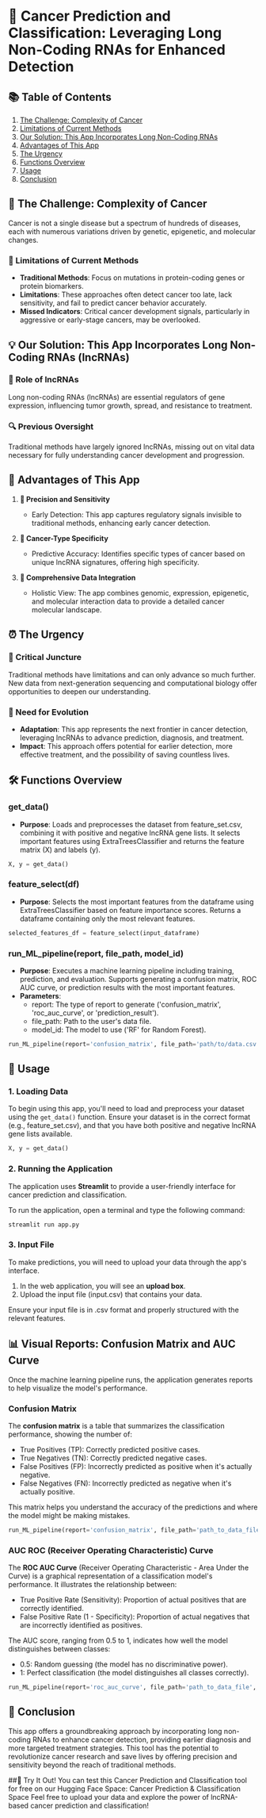 # 🧬 Cancer Prediction and Classification: Leveraging Long Non-Coding RNAs for Enhanced Detection

## 📚 Table of Contents

1. [The Challenge: Complexity of Cancer](#the-challenge-complexity-of-cancer)
2. [Limitations of Current Methods](#limitations-of-current-methods)
3. [Our Solution: This App Incorporates Long Non-Coding RNAs](#our-solution-this-app-incorporates-long-non-coding-rnas-lncrnas)
4. [Advantages of This App](#advantages-of-this-app)
5. [The Urgency](#the-urgency)
6. [Functions Overview](#functions-overview)
7. [Usage](#usage)
8. [Conclusion](#conclusion)

## 🧩 The Challenge: Complexity of Cancer

Cancer is not a single disease but a spectrum of hundreds of diseases, each with numerous variations driven by genetic, epigenetic, and molecular changes.

### 🚫 Limitations of Current Methods

- **Traditional Methods**: Focus on mutations in protein-coding genes or protein biomarkers.
- **Limitations**: These approaches often detect cancer too late, lack sensitivity, and fail to predict cancer behavior accurately.
- **Missed Indicators**: Critical cancer development signals, particularly in aggressive or early-stage cancers, may be overlooked.

## 💡 Our Solution: This App Incorporates Long Non-Coding RNAs (lncRNAs)

### 🧬 Role of lncRNAs

Long non-coding RNAs (lncRNAs) are essential regulators of gene expression, influencing tumor growth, spread, and resistance to treatment.

### 🔍 Previous Oversight

Traditional methods have largely ignored lncRNAs, missing out on vital data necessary for fully understanding cancer development and progression.

## 🌟 Advantages of This App

1. **🎯 Precision and Sensitivity**
   - Early Detection: This app captures regulatory signals invisible to traditional methods, enhancing early cancer detection.

2. **🔬 Cancer-Type Specificity**
   - Predictive Accuracy: Identifies specific types of cancer based on unique lncRNA signatures, offering high specificity.

3. **🧠 Comprehensive Data Integration**
   - Holistic View: The app combines genomic, expression, epigenetic, and molecular interaction data to provide a detailed cancer molecular landscape.

## ⏰ The Urgency

### 🚀 Critical Juncture
Traditional methods have limitations and can only advance so much further. New data from next-generation sequencing and computational biology offer opportunities to deepen our understanding.

### 🔄 Need for Evolution
- **Adaptation**: This app represents the next frontier in cancer detection, leveraging lncRNAs to advance prediction, diagnosis, and treatment.
- **Impact**: This approach offers potential for earlier detection, more effective treatment, and the possibility of saving countless lives.

## 🛠️ Functions Overview

### get_data()
- **Purpose**: Loads and preprocesses the dataset from feature_set.csv, combining it with positive and negative lncRNA gene lists. It selects important features using ExtraTreesClassifier and returns the feature matrix (X) and labels (y).

```python
X, y = get_data()
```

### feature_select(df)
- **Purpose**: Selects the most important features from the dataframe using ExtraTreesClassifier based on feature importance scores. Returns a dataframe containing only the most relevant features.

```python
selected_features_df = feature_select(input_dataframe)
```

### run_ML_pipeline(report, file_path, model_id)
- **Purpose**: Executes a machine learning pipeline including training, prediction, and evaluation. Supports generating a confusion matrix, ROC AUC curve, or prediction results with the most important features.
- **Parameters**:
  - report: The type of report to generate ('confusion_matrix', 'roc_auc_curve', or 'prediction_result').
  - file_path: Path to the user's data file.
  - model_id: The model to use ('RF' for Random Forest).

```python
run_ML_pipeline(report='confusion_matrix', file_path='path/to/data.csv', model_id='RF')
```

## 🚀 Usage

### 1. Loading Data

To begin using this app, you'll need to load and preprocess your dataset using the `get_data()` function. Ensure your dataset is in the correct format (e.g., feature_set.csv), and that you have both positive and negative lncRNA gene lists available.

```python
X, y = get_data()
```

### 2. Running the Application

The application uses **Streamlit** to provide a user-friendly interface for cancer prediction and classification.

To run the application, open a terminal and type the following command:

```bash
streamlit run app.py
```

### 3. Input File

To make predictions, you will need to upload your data through the app's interface.

1. In the web application, you will see an **upload box**.
2. Upload the input file (input.csv) that contains your data.
   
Ensure your input file is in .csv format and properly structured with the relevant features.

## 📊 Visual Reports: Confusion Matrix and AUC Curve

Once the machine learning pipeline runs, the application generates reports to help visualize the model's performance.

### Confusion Matrix

The **confusion matrix** is a table that summarizes the classification performance, showing the number of:
- True Positives (TP): Correctly predicted positive cases.
- True Negatives (TN): Correctly predicted negative cases.
- False Positives (FP): Incorrectly predicted as positive when it's actually negative.
- False Negatives (FN): Incorrectly predicted as negative when it's actually positive.

This matrix helps you understand the accuracy of the predictions and where the model might be making mistakes.

```python
run_ML_pipeline(report='confusion_matrix', file_path='path_to_data_file', model_id='RF')
```

### AUC ROC (Receiver Operating Characteristic) Curve

The **ROC AUC Curve** (Receiver Operating Characteristic - Area Under the Curve) is a graphical representation of a classification model's performance. It illustrates the relationship between:

- True Positive Rate (Sensitivity): Proportion of actual positives that are correctly identified.
- False Positive Rate (1 - Specificity): Proportion of actual negatives that are incorrectly identified as positives.

The AUC score, ranging from 0.5 to 1, indicates how well the model distinguishes between classes:

- 0.5: Random guessing (the model has no discriminative power).
- 1: Perfect classification (the model distinguishes all classes correctly).

```python
run_ML_pipeline(report='roc_auc_curve', file_path='path_to_data_file', model_id='RF')
```

## 🎉 Conclusion

This app offers a groundbreaking approach by incorporating long non-coding RNAs to enhance cancer detection, providing earlier diagnosis and more targeted treatment strategies. This tool has the potential to revolutionize cancer research and save lives by offering precision and sensitivity beyond the reach of traditional methods.

##🚀 Try It Out!
You can test this Cancer Prediction and Classification tool for free on our Hugging Face Space:
Cancer Prediction & Classification Space
Feel free to upload your data and explore the power of lncRNA-based cancer prediction and classification!
